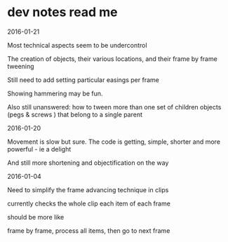 dev notes read me
===


2016-01-21

Most technical aspects seem to be undercontrol

The creation of objects, their various locations, and their frame by frame tweening 

Still need to add setting particular easings per frame

Showing hammering may be fun.

Also still unanswered: how to tween more than one set of children objects (pegs & screws ) that belong to a single parent


2016-01-20 

Movement is slow but sure. The code is getting, simple, shorter and more powerful - ie a delight

And still more shortening and objectification on the way




2016-01-04


Need to simplify the frame advancing technique in clips

currently checks the whole clip each item of each frame


should be more like

frame by frame, process all items, then go to next frame